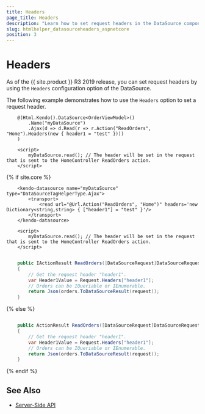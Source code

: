 ```yaml
---
title: Headers
page_title: Headers
description: "Learn how to set request headers in the DataSource component for {{ site.framework }}."
slug: htmlhelper_datasourceheaders_aspnetcore
position: 3
---
```


# Headers

As of the {{ site.product }} R3 2019 release, you can set request headers by using the `Headers` configuration option of the DataSource.

The following example demonstrates how to use the `Headers` option to set a request header.

```HtmlHelper
    @(Html.Kendo().DataSource<OrderViewModel>()
        .Name("myDataSource")
        .Ajax(d => d.Read(r => r.Action("ReadOrders", "Home").Headers(new { header1 = "test" })))
    )

    <script>
        myDataSource.read(); // The header will be set in the request that is sent to the HomeController ReadOrders action.
    </script>  
```
{% if site.core %}
```TagHelper
    <kendo-datasource name="myDataSource" type="DataSourceTagHelperType.Ajax">
        <transport>
            <read url="@Url.Action("ReadOrders", "Home")" headers='new Dictionary<string,string> { ["header1"] = "test" }'/>
        </transport>
    </kendo-datasource>

    <script>
        myDataSource.read(); // The header will be set in the request that is sent to the HomeController ReadOrders action.
    </script>
```
```C# HomeController

    public IActionResult ReadOrders([DataSourceRequest]DataSourceRequest request)
    {
        // Get the request header "header1".
        var Header1Value = Request.Headers["header1"];
        // Orders can be IQueriable or IEnumerable.
        return Json(orders.ToDataSourceResult(request));
    }
```
{% else %}
```C# HomeController

    public ActionResult ReadOrders([DataSourceRequest]DataSourceRequest request)
    {
        // Get the request header "header1".
        var Header1Value = Request.Headers["header1"];
        // Orders can be IQueriable or IEnumerable.
        return Json(orders.ToDataSourceResult(request));
    }
```
{% endif %}


## See Also

* [Server-Side API](/api/datasource)
